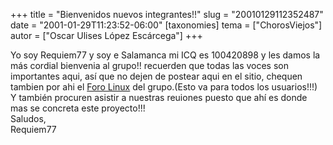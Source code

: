 +++
title = "Bienvenidos nuevos integrantes!!"
slug = "20010129112352487"
date = "2001-01-29T11:23:52-06:00"
[taxonomies]
tema = ["ChorosViejos"]
autor = ["Oscar Ulises López Escárcega"]
+++

Yo soy Requiem77 y soy e Salamanca mi ICQ es 100420898 y les damos la
más cordial bienvenia al grupo!! recuerden que todas las voces son
importantes aqui, así que no dejen de postear aqui en el sitio, chequen
tambien por ahi el [Foro Linux](http://gnu-leo.linuxpersonal.com/Sandra)
del grupo.(Esto va para todos los usuarios!!!)  
Y también procuren asistir a nuestras reuiones puesto que ahí es donde
mas se concreta este proyecto!!!  
Saludos,  
Requiem77

